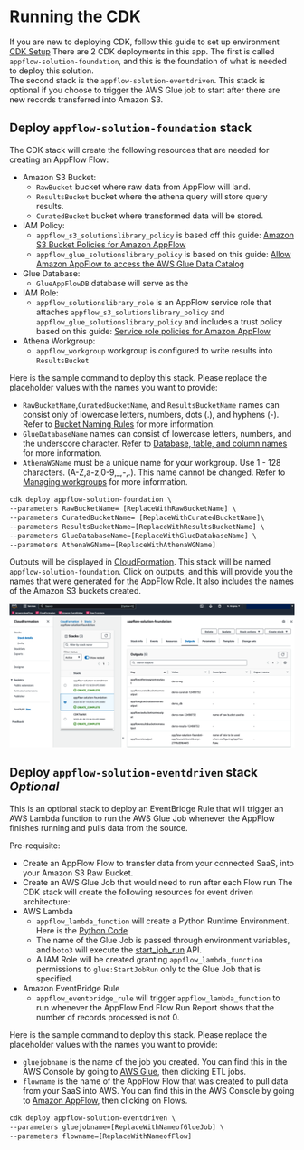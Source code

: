 # Running the CDK

If you are new to deploying CDK, follow this guide to set up environment [CDK Setup](ConfigureCDKENV.md)
There are 2 CDK deployments in this app. The first is called `appflow-solution-foundation`,
and this is the foundation of what is needed to deploy this solution.  
The second stack is the `appflow-solution-eventdriven`. This stack is optional if you choose to trigger the AWS Glue job to start after there are new records transferred into Amazon S3.

##  Deploy `appflow-solution-foundation` stack
The CDK stack will create the following resources that are needed for creating an AppFlow Flow:
- Amazon S3 Bucket:
  - `RawBucket` bucket where raw data from AppFlow will land.
  - `ResultsBucket` bucket where the athena query will store query results.
  - `CuratedBucket` bucket where transformed data will be stored.
- IAM Policy:
  - `appflow_s3_solutionslibrary_policy` is based off this guide: [Amazon S3 Bucket Policies for Amazon AppFlow](https://docs.aws.amazon.com/appflow/latest/userguide/s3-policies-management.html)
  - `appflow_glue_solutionslibrary_policy` is based on this guide: [Allow Amazon AppFlow to access the AWS Glue Data Catalog](https://docs.aws.amazon.com/appflow/latest/userguide/security_iam_id-based-policy-examples.html#security_iam_id-based-policy-examples-access-gdc)
- Glue Database:
  - `GlueAppFlowDB` database will serve as the
- IAM Role:
  - `appflow_solutionslibrary_role` is an AppFlow service role that attaches `appflow_s3_solutionslibrary_policy` and `appflow_glue_solutionslibrary_policy` and includes a trust policy based on this guide: [Service role policies for Amazon AppFlow](https://docs.aws.amazon.com/appflow/latest/userguide/security_iam_service-role-policies.html#access-gdc)
- Athena Workgroup:
  -  `appflow_workgroup` workgroup is configured to write results into `ResultsBucket`

Here is the sample command to deploy this stack. Please replace the placeholder values with the names you want to provide:
- `RawBucketName`,`CuratedBucketName`, and `ResultsBucketName` names can consist only of lowercase letters, numbers, dots (.), and hyphens (-). Refer to [Bucket Naming Rules](https://docs.aws.amazon.com/AmazonS3/latest/userguide/bucketnamingrules.html?icmpid=docs_amazons3_console) for more information.
- `GlueDatabaseName` names can consist of lowercase letters, numbers, and the underscore character. Refer to [Database, table, and column names](https://docs.aws.amazon.com/athena/latest/ug/glue-best-practices.html#schema-names) for more information.
- `AthenaWGName` must be a unique name for your workgroup. Use 1 - 128 characters. (A-Z,a-z,0-9,_,-,.). This name cannot be changed. Refer to [Managing workgroups](https://docs.aws.amazon.com/athena/latest/ug/workgroups-create-update-delete.html#creating-workgroups) for more information.
```Shell
cdk deploy appflow-solution-foundation \
--parameters RawBucketName= [ReplaceWithRawBucketName] \
--parameters CuratedBucketName= [ReplaceWithCuratedBucketName]\
--parameters ResultsBucketName=[ReplaceWithResultsBucketName] \
--parameters GlueDatabaseName=[ReplaceWithGlueDatabaseName] \
--parameters AthenaWGName=[ReplaceWithAthenaWGName]
```

Outputs will be displayed in [CloudFormation](https://console.aws.amazon.com/cloudformation/home). This stack will be named `appflow-solution-foundation`. Click on outputs, and this will provide you the names that were generated for the AppFlow Role. It also includes the names of the Amazon S3 buckets created.

![outputs](cf_outputs.png)

##  Deploy `appflow-solution-eventdriven` stack *Optional*
This is an optional stack to deploy an EventBridge Rule that will trigger an
AWS Lambda function to run the AWS Glue Job whenever the AppFlow finishes running and pulls data from the source.

Pre-requisite:
- Create an AppFlow Flow to transfer data from your connected SaaS, into your Amazon S3 Raw Bucket.
- Create an AWS Glue Job that would need to run after each Flow run
The CDK stack will create the following resources for event driven architecture:
- AWS Lambda
  -  `appflow_lambda_function` will create a Python Runtime Environment. Here is the [Python Code](lambda_function/invokeGlue.py)
  -  The name of the Glue Job is passed through environment variables, and `boto3` will execute the [start_job_run](https://boto3.amazonaws.com/v1/documentation/api/latest/reference/services/glue/client/start_job_run.html) API.
  - A IAM Role will be created granting `appflow_lambda_function` permissions to `glue:StartJobRun` only to the Glue Job that is specified.
- Amazon EventBridge Rule
  - `appflow_eventbridge_rule` will trigger `appflow_lambda_function` to run whenever the AppFlow End Flow Run Report shows that the number of records processed is not 0.

Here is the sample command to deploy this stack. Please replace the placeholder values with the names you want to provide:
- `gluejobname` is the name of the job you created. You can find this in the AWS Console by going to [AWS Glue](https://console.aws.amazon.com/glue/home), then clicking ETL jobs.
- `flowname` is the name of the AppFlow Flow that was created to pull data from your SaaS into AWS. You can find this in the AWS Console by going to [Amazon AppFlow](https://console.aws.amazon.com/appflow/home), then clicking on Flows.
```Shell
cdk deploy appflow-solution-eventdriven \
--parameters gluejobname=[ReplaceWithNameofGlueJob] \
--parameters flowname=[ReplaceWithNameofFlow]
```
